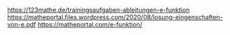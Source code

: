 https://123mathe.de/trainingsaufgaben-ableitungen-e-funktion
https://matheportal.files.wordpress.com/2020/08/losung-eingenschaften-von-e.pdf
https://matheportal.com/e-funktion/